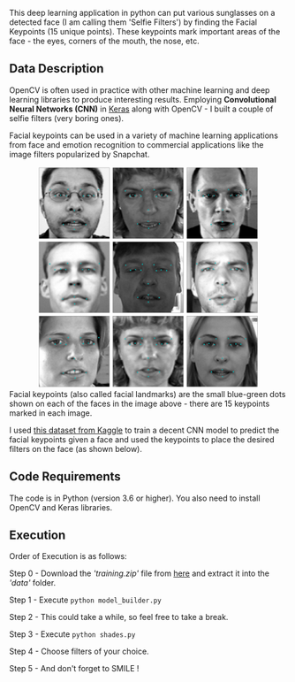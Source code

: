 This deep learning application in python can put various sunglasses on a detected face (I am calling them 'Selfie Filters') by finding the Facial Keypoints (15 unique points). These keypoints mark important areas of the face - the eyes, corners of the mouth, the nose, etc.

## Data Description
OpenCV is often used in practice with other machine learning and deep learning libraries to produce interesting results. Employing **Convolutional Neural Networks (CNN)** in [Keras](https://keras.io/) along with OpenCV - I built a couple of selfie filters (very boring ones).

Facial keypoints can be used in a variety of machine learning applications from face and emotion recognition to commercial applications like the image filters popularized by Snapchat.
<div align="center">
<img src="images/keypoints_test_results.png" width=400 height=400/>
</div>
Facial keypoints (also called facial landmarks) are the small blue-green dots shown on each of the faces in the image above - there are 15 keypoints marked in each image.

I used [this dataset from Kaggle](https://www.kaggle.com/c/facial-keypoints-detection/data) to train a decent CNN model to predict the facial keypoints given a face and used the keypoints to place the desired filters on the face (as shown below).

## Code Requirements
The code is in Python (version 3.6 or higher). You also need to install OpenCV and Keras libraries.

## Execution
Order of Execution is as follows:

Step 0 - Download the _'training.zip'_ file from [here](https://www.kaggle.com/c/facial-keypoints-detection/data) and extract it into the _'data'_ folder.

Step 1 - Execute ``` python model_builder.py ```

Step 2 - This could take a while, so feel free to take a break.

Step 3 - Execute ``` python shades.py ```

Step 4 - Choose filters of your choice.

Step 5 - And don't forget to SMILE !
